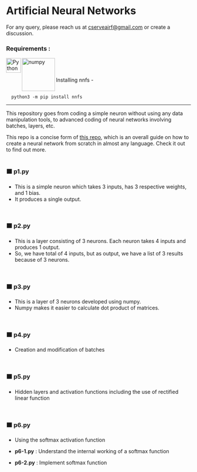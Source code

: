 # Artificial Neural Networks

For any query, please reach us at cserveairf@gmail.com or create a discussion.

### Requirements :
<img align="left" alt="Python" width="40px" src="https://img.icons8.com/color/72/python.png">
<img align="left" alt="numpy" width="90px" src="https://upload.wikimedia.org/wikipedia/commons/thumb/3/31/NumPy_logo_2020.svg/640px-NumPy_logo_2020.svg.png">
<br>
<br>
<br>
Installing nnfs -<br>
<br>  
    
      python3 -m pip install nnfs

***
This repository goes from coding a simple neuron without using any data manipulation tools, to advanced coding of neural networks involving batches, layers, etc.

This repo is a concise form of [this repo](https://github.com/Sentdex/NNfSiX), which is an overall guide on how to create a neural network from scratch in almost any language. Check it out to find out more.
<br>
<br>

### 🟧 p1.py
* This is a simple neuron which takes 3 inputs, has 3 respective weights, and 1 bias. 
* It produces a single output.
<br>

### 🟧 p2.py
* This is a layer consisting of 3 neurons. Each neuron takes 4 inputs and produces 1 output. 
* So, we have total of 4 inputs, but as output, we have a list of 3 results because of 3 neurons.
<br>

### 🟧 p3.py
* This is a layer of 3 neurons developed using numpy. 
* Numpy makes it easier to calculate dot product of matrices.
<br>

### 🟧 p4.py
* Creation and modification of batches
<br>

### 🟧 p5.py
* Hidden layers and activation functions including the use of rectified linear function
<br>

### 🟧 p6.py
* Using the softmax activation function 

* **p6-1.py** : Understand the internal working of a softmax function 

* **p6-2.py** : Implement softmax function
